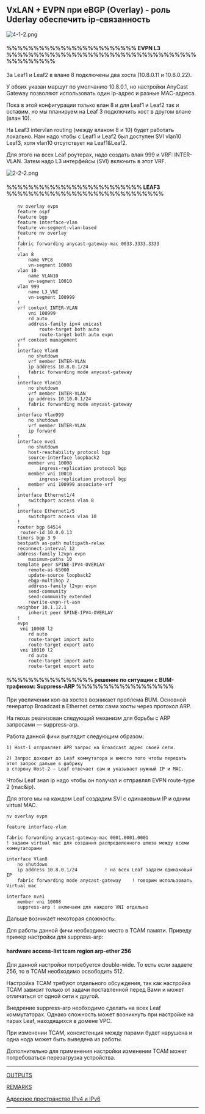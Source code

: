  ## VxLAN + EVPN при eBGP (Overlay) - роль Uderlay обеспечить ip-связанность

![4-1-2.png](4-1-2.png)
#### %%%%%%%%%%%%%%%%%%%%%%%% EVPN L3 %%%%%%%%%%%%%%%%%%%%%%%%%%%%%%%%%%%%%%%%%%%%

За Leaf1 и Leaf2 в влане 8 подключены два хоста (10.8.0.11 и 10.8.0.22).

У обоих указан маршут по умолчанию 10.8.0.1, но настройки AnyCast Gateway позволяют использовать один ip-адрес и разные MAC-адреса.

Пока в этой конфигурации только влан 8 и для Leaf1 и Leaf2 так и оставим, но мы планируем на Leaf 3 подключить хост в другом влане (влан 10).

На Leaf3 intervlan routing (между вланом 8 и 10) будет работать локально. Нам надо чтобы с Leaf1 и Leaf2 был доступен SVI vlan10 Leaf3, хотя vlan10 отсутствует на Leaf1&Leaf2.

Для этого на всех Leaf роутерах, надо создать влан 999 и VRF: INTER-VLAN. Затем надо L3 интерфейсы (SVI) включить в этот VRF.

![2-2-2.png](2-2-2.png)
#### %%%%%%%%%%%%%%%%%%%%%%%%% LEAF3 %%%%%%%%%%%%%%%%%%%%%%%%%%%%%
		nv overlay evpn
		feature ospf
		feature bgp
		feature interface-vlan
		feature vn-segment-vlan-based
		feature nv overlay
		!
		fabric forwarding anycast-gateway-mac 0033.3333.3333
		!
		vlan 8
			name VPC8
			vn-segment 10008
		vlan 10
			name VLAN10
			vn-segment 10010
		vlan 999
			name L3_VNI
			vn-segment 100999
		!
		vrf context INTER-VLAN
			vni 100999
			rd auto
			address-family ipv4 unicast
				route-target both auto
				route-target both auto evpn
		vrf context management
		!
		interface Vlan8
			no shutdown
			vrf member INTER-VLAN
			ip address 10.8.0.1/24
			fabric forwarding mode anycast-gateway
		!
		interface Vlan10
			no shutdown
			vrf member INTER-VLAN
			ip address 10.10.0.1/24
			fabric forwarding mode anycast-gateway
		!
		interface Vlan999
			no shutdown
			vrf member INTER-VLAN
			ip forward
		!
		interface nve1
			no shutdown
			host-reachability protocol bgp
			source-interface loopback2
			member vni 10008
				ingress-replication protocol bgp
			member vni 10010
				ingress-replication protocol bgp
			member vni 100999 associate-vrf
		!
		interface Ethernet1/4
			switchport access vlan 8
		!	
		interface Ethernet1/5
			switchport access vlan 10
		!
		router bgp 64514
 		 router-id 10.0.0.13
  		timers bgp 3 9
  		bestpath as-path multipath-relax
  		reconnect-interval 12
  		address-family l2vpn evpn
    		maximum-paths 10
  		template peer SPINE-IPV4-OVERLAY
    		remote-as 65000
    		update-source loopback2
    		ebgp-multihop 2
    		address-family l2vpn evpn
      		send-community
      		send-community extended
      		rewrite-evpn-rt-asn
  		neighbor 10.1.12.1
    		inherit peer SPINE-IPV4-OVERLAY
		!	
		evpn
  		 vni 10008 l2
    		rd auto
    		route-target import auto
    		route-target export auto
  		 vni 10010 l2
    		rd auto
    		route-target import auto
    		route-target export auto

#### %%%%%%%%%%%%%%%% решение по ситуации с BUM-трафиком: Suppress-ARP %%%%%%%%%%%%%%%%%%
При увеличении кол-ва хостов возникает проблема BUM. Основной генератор Broadcast в Ethernet сетях сами хосты через протокол ARP.

На nexus реализован следующий механизм для борьбы с ARP запросами — suppress-arp.

Работа данной фичи выглядит следующим образом:

    1) Host-1 отправляет APR запрос на Broadcast адрес своей сети.
	
    2) Запрос доходит до Leaf коммутатора и вместо того чтобы передать этот запрос дальше в фабрику
	в сторону Host-2 — Leaf отвечает сам и указывает нужный IP и MAC.
	
Чтобы Leaf знал ip надо чтобы он получал и отправлял EVPN route-type 2 (mac&ip).

Для этого мы на каждом Leaf создадим SVI c одинаковым IP и одним virtual MAC.

    nv overlay evpn

	feature interface-vlan

	fabric forwarding anycast-gateway-mac 0001.0001.0001
    ! задаем virtual mac для создания распределенного шлюза между всеми коммутаторами

	interface Vlan8
		no shutdown
		ip address 10.8.0.1/24          ! на всех Leaf задаем одинаковый IP
		fabric forwarding mode anycast-gateway    ! говорим использовать Virtual mac

	interface nve1
		member vni 10008   
		suppress-arp ! включаем для каждого VNI отдельно

Дальше возникает некоторая сложность:

Для работы данной фичи необходимо место в TCAM памяти. Приведу пример настройки для suppress-arp:

#### hardware access-list tcam region arp-ether 256

Для данной настройки потребуется double-wide. То есть если задаете 256, то в TCAM необходимо освободить 512.

Настройка TCAM требуют отдельного обсуждения, так как настройка TCAM зависит только от задачи поставленной перед Вами и может отличаться от одной сети к другой.

Внедрение suppress-arp необходимо сделать на всех Leaf коммутаторах. Однако сложность может возникнуть при настройке на парах Leaf, находящихся в домене VPC.

При изменении TCAM, консистенция между парами будет нарушена и одна нода может быть выведена из работы.

Дополнительно для применения настройки изменении TCAM может потребоваться перезагрузка устройства.


-------------------------------------------------------------------------------------------------------------


[OUTPUTS](https://github.com/dknet77/VxLAN/tree/main/LABS/2-2/OUPUT/Outputs.txt)

[REMARKS](https://github.com/dknet77/VxLAN/tree/main/LABS/2-1/APPENDIX/NB.txt)

[Адресное пространство IPv4 и IPv6](https://github.com/dknet77/VxLAN/tree/main/LABS/1-4/ip-plan.md)

-------------------------------------------------------------------------------------------------------------

